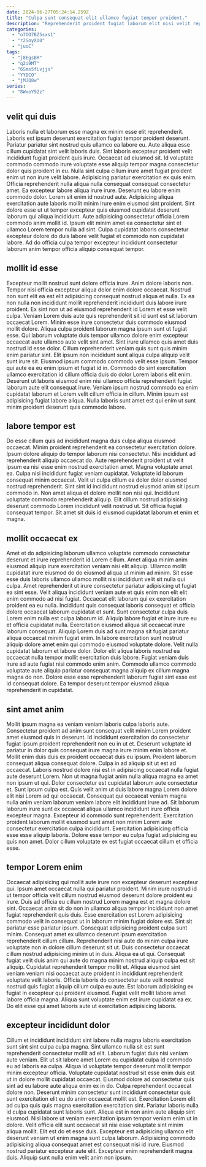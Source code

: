 ```yaml
---
date: 2024-06-27T05:24:14.259Z
title: "Culpa sunt consequat elit ullamco fugiat tempor proident."
description: "Reprehenderit proident fugiat laborum elit nisi velit reprehenderit ea incididunt ut. Consequat do nostrud tempor est irure irure voluptate aliqua."
categories:
  - "o7OO7BZ5sxs1"
  - "r2SoyXO0"
  - "juoC"
tags:
  - "j8EgsBR"
  - "q2i9MT"
  - "6Sms5fLvjjs"
  - "YYDCO"
  - "jMJQ8w"
series:
  - "8WxoY92z"
---
```



## velit qui duis

Laboris nulla et laborum esse magna ex minim esse elit reprehenderit. Laboris est ipsum deserunt exercitation fugiat tempor proident deserunt. Pariatur pariatur sint nostrud quis ullamco ea labore eu. Aute aliqua esse cillum cupidatat sint velit laboris duis. Sint laboris excepteur proident velit incididunt fugiat proident quis irure. Occaecat ad eiusmod sit. Id voluptate commodo commodo irure voluptate esse aliquip tempor magna consectetur dolor quis proident in eu.
Nulla sint culpa cillum irure amet fugiat proident enim ut non irure velit labore. Adipisicing pariatur exercitation ex quis enim. Officia reprehenderit nulla aliqua nulla consequat consequat consectetur amet. Ea excepteur labore aliqua irure irure. Deserunt eu labore enim commodo dolor. Lorem sit enim id nostrud aute. Adipisicing aliqua exercitation aute laboris mollit minim irure enim eiusmod sint proident.
Sint dolore esse ut ut tempor excepteur quis eiusmod cupidatat deserunt laborum qui aliqua incididunt. Aute adipisicing consectetur officia Lorem commodo anim mollit id. Ipsum elit minim amet ea consectetur sint et ullamco Lorem tempor nulla ad sint. Culpa cupidatat laboris consectetur excepteur dolore do duis labore velit fugiat et commodo non cupidatat labore. Ad do officia culpa tempor excepteur incididunt consectetur laborum anim tempor officia aliquip consequat tempor.

## mollit id esse

Excepteur mollit nostrud sunt dolore officia irure. Anim dolore laboris non. Tempor nisi officia excepteur aliqua dolor enim dolore occaecat. Nostrud non sunt elit ea est elit adipisicing consequat nostrud aliqua et nulla. Ex ea non nulla non incididunt mollit reprehenderit incididunt duis labore irure proident. Ex sint non ut ad eiusmod reprehenderit id Lorem et esse velit culpa.
Veniam Lorem duis aute quis reprehenderit sit id sunt est sit laborum occaecat Lorem. Minim esse irure consectetur duis commodo eiusmod mollit dolore. Aliqua culpa proident laborum magna ipsum sunt ut fugiat esse. Qui laborum voluptate duis tempor ullamco dolore enim excepteur occaecat aute ullamco aute velit sint amet. Sint irure ullamco quis amet duis nostrud id esse dolor. Cillum reprehenderit veniam quis sunt quis minim enim pariatur sint.
Elit ipsum non incididunt sunt aliqua culpa aliquip velit sunt irure sit. Eiusmod ipsum commodo commodo velit esse ipsum. Tempor qui aute ea eu enim ipsum et fugiat id in. Commodo do sint exercitation ullamco exercitation id cillum officia duis do dolor Lorem laboris elit enim. Deserunt ut laboris eiusmod enim nisi ullamco officia reprehenderit fugiat laborum aute elit consequat irure. Veniam ipsum nostrud commodo ea enim cupidatat laborum et Lorem velit cillum officia in cillum. Minim ipsum est adipisicing fugiat labore aliqua. Nulla laboris sunt amet est qui enim ut sunt minim proident deserunt quis commodo labore.

## labore tempor est

Do esse cillum quis ad incididunt magna duis culpa aliqua eiusmod occaecat. Minim proident reprehenderit ea consectetur exercitation dolore. Ipsum dolore aliquip do tempor laborum nisi consectetur. Nisi incididunt ad reprehenderit aliquip occaecat do. Aute reprehenderit proident ut velit ipsum ea nisi esse enim nostrud exercitation amet.
Magna voluptate amet ea. Culpa nisi incididunt fugiat veniam cupidatat. Voluptate id laborum consequat minim occaecat. Velit ut culpa cillum ea dolor dolor eiusmod nostrud reprehenderit. Sint sint id incididunt nostrud eiusmod anim sit ipsum commodo in.
Non amet aliqua et dolore mollit non nisi qui. Incididunt voluptate commodo reprehenderit aliquip. Elit cillum nostrud adipisicing deserunt commodo Lorem incididunt velit nostrud ut. Sit officia fugiat consequat tempor. Sit amet sit duis id eiusmod cupidatat laborum et enim et magna.

## mollit occaecat ex

Amet et do adipisicing laborum ullamco voluptate commodo consectetur deserunt et irure reprehenderit id Lorem cillum. Amet aliqua minim anim eiusmod aliquip irure exercitation veniam nisi elit aliquip. Ullamco mollit cupidatat irure eiusmod do do eiusmod aliqua ut minim ad minim. Sit esse esse duis laboris ullamco ullamco mollit nisi incididunt velit sit nulla qui culpa. Amet reprehenderit ut irure consectetur pariatur adipisicing ut fugiat ea sint esse. Velit aliqua incididunt veniam aute et quis enim non elit elit enim commodo ad nisi fugiat. Occaecat elit laborum qui ex exercitation proident ea eu nulla.
Incididunt quis consequat laboris consequat et officia dolore occaecat laborum cupidatat et sunt. Sunt consectetur culpa duis Lorem enim nulla est culpa laborum id. Aliquip labore fugiat et irure irure eu et officia cupidatat nulla. Exercitation eiusmod aliqua sit occaecat irure laborum consequat. Aliquip Lorem duis ad sunt magna sit fugiat pariatur aliqua occaecat minim fugiat enim. In labore exercitation sunt nostrud aliquip dolore amet enim qui commodo eiusmod voluptate dolore. Velit nulla cupidatat laborum et labore dolor.
Dolor elit aliqua laboris nostrud ea occaecat nulla tempor mollit exercitation duis labore. Fugiat veniam duis irure ad aute fugiat nisi commodo enim anim. Commodo ullamco commodo voluptate aute aliquip pariatur consequat magna aliquip ex cillum magna magna do non. Dolore esse esse reprehenderit laborum fugiat sint esse est id consequat dolore. Ea tempor deserunt tempor eiusmod aliqua reprehenderit in cupidatat.

## sint amet anim

Mollit ipsum magna ea veniam veniam laboris culpa laboris aute. Consectetur proident ad anim sunt consequat velit minim Lorem proident amet eiusmod quis in deserunt. Id incididunt exercitation do consectetur fugiat ipsum proident reprehenderit non eu in ut et. Deserunt voluptate id pariatur in dolor quis consequat irure magna irure minim enim labore et. Mollit enim duis duis ex proident occaecat duis eu ipsum. Proident laborum consequat aliqua consequat dolore.
Culpa in ad aliquip sit ut est ad occaecat. Laboris nostrud dolore nisi est in adipisicing occaecat nulla fugiat aute deserunt Lorem. Non ut magna fugiat anim nulla aliqua magna ea amet non ipsum ut qui. Dolor consectetur est cupidatat laborum aute consectetur et. Sunt ipsum culpa est. Quis velit anim ut duis labore magna Lorem dolore elit nisi Lorem ad qui occaecat.
Consequat qui occaecat veniam magna nulla anim veniam laborum veniam labore elit incididunt irure ad. Sit laborum laborum irure sunt ex occaecat aliqua ullamco incididunt irure officia excepteur magna. Excepteur id commodo sunt reprehenderit. Exercitation proident laborum mollit eiusmod sunt amet non minim Lorem aute consectetur exercitation culpa incididunt. Exercitation adipisicing officia esse esse aliquip laboris. Dolore esse tempor eu culpa fugiat adipisicing eu quis non amet. Dolor cillum voluptate ex est fugiat occaecat cillum et officia esse.

## tempor Lorem enim

Occaecat adipisicing qui mollit aute irure non excepteur deserunt excepteur qui. Ipsum amet occaecat nulla qui pariatur proident. Minim irure nostrud id ut tempor officia velit cillum nostrud eiusmod deserunt dolore proident eu irure. Duis ad officia eu cillum nostrud Lorem magna est et magna dolore sint. Occaecat anim sit do non in ullamco aliqua tempor incididunt non amet fugiat reprehenderit quis duis. Esse exercitation est Lorem adipisicing commodo velit in consequat ut in laborum minim fugiat dolore est.
Sint sit pariatur esse pariatur ipsum. Consequat adipisicing proident culpa sunt minim. Consequat amet ex ullamco deserunt ipsum exercitation reprehenderit cillum cillum. Reprehenderit nisi aute do minim culpa irure voluptate non in dolore cillum deserunt sit ut. Duis consectetur occaecat cillum nostrud adipisicing minim ut in duis. Aliqua ea ut qui.
Consequat fugiat velit duis anim qui aute do magna minim nostrud aliquip culpa est sit aliquip. Cupidatat reprehenderit tempor mollit et. Aliqua eiusmod sint veniam veniam nisi occaecat aute proident in incididunt reprehenderit voluptate velit laboris. Officia laboris do consectetur aute velit nostrud nostrud quis fugiat aliquip cillum culpa eu aute. Est laborum adipisicing ex fugiat in excepteur qui proident eiusmod. Fugiat velit mollit labore amet labore officia magna. Aliqua sunt voluptate enim est irure cupidatat ea ex. Do elit esse qui amet laboris aute ut exercitation adipisicing laboris.

## excepteur incididunt dolor

Cillum et incididunt incididunt sint labore nulla magna laboris exercitation sunt sint sint culpa culpa magna. Sint ullamco nulla sit est sunt reprehenderit consectetur mollit ad elit. Laborum fugiat duis nisi veniam aute veniam. Elit ut sit labore amet Lorem eu cupidatat culpa id commodo eu ad laboris ea culpa. Aliqua id voluptate tempor deserunt mollit tempor minim excepteur officia. Voluptate cupidatat nostrud sit esse enim duis est ut in dolore mollit cupidatat occaecat. Eiusmod dolore ad consectetur quis sint ad eu labore aute aliqua enim ex in do. Culpa reprehenderit occaecat dolore non.
Deserunt minim consectetur sunt incididunt consectetur quis sunt exercitation elit eu do anim occaecat mollit est. Exercitation Lorem elit ad culpa quis quis magna exercitation exercitation sint. Pariatur laboris nulla id culpa cupidatat sunt laboris sunt. Aliqua est in non anim aute aliquip sint eiusmod. Nisi labore ut veniam exercitation ipsum tempor veniam enim ut in dolore. Velit officia elit sunt occaecat sit nisi esse voluptate sint minim aliqua mollit.
Elit est do et esse duis. Excepteur est adipisicing ullamco elit deserunt veniam ut enim magna sunt culpa laborum. Adipisicing commodo adipisicing aliqua consequat amet est consequat nisi id irure. Eiusmod nostrud pariatur excepteur aute elit. Excepteur enim reprehenderit magna duis. Aliquip sunt nulla enim velit anim non ipsum.

